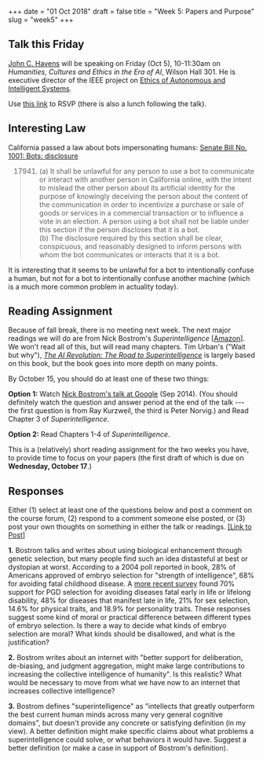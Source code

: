 +++
date = "01 Oct 2018"
draft = false
title = "Week 5: Papers and Purpose"
slug = "week5"
+++

## Talk this Friday

[John C. Havens](http://www.johnchavens.com/) will be speaking on Friday (Oct 5), 10-11:30am on _Humanities, Cultures and Ethics in the Era of AI_, Wilson Hall 301. He is executive director of the IEEE project on [Ethics of Autonomous and Intelligent Systems](https://ethicsinaction.ieee.org/).

Use [this link](https://drive.google.com/open?id=1_JEklX4-NJ1lw4fm6WpJ9rwQK9kw5gPzYwOIfcGXF-A) to RSVP (there is also a lunch following the talk).

## Interesting Law

California passed a law about bots impersonating humans: [Senate Bill No. 1001: Bots: disclosure](http://leginfo.legislature.ca.gov/faces/billTextClient.xhtml?bill_id=201720180SB1001)

> 17941. (a) It shall be unlawful for any person to use a bot to communicate or interact with another person in California online, with the intent to mislead the other person about its artificial identity for the purpose of knowingly deceiving the person about the content of the communication in order to incentivize a purchase or sale of goods or services in a commercial transaction or to influence a vote in an election. A person using a bot shall not be liable under this section if the person discloses that it is a bot.  
> (b) The disclosure required by this section shall be clear, conspicuous, and reasonably designed to inform persons with whom the bot communicates or interacts that it is a bot.

It is interesting that it seems to be unlawful for a bot to
intentionally confuse a human, but not for a bot to intentionally
confuse another machine (which is a much more common problem in
actuality today).

## Reading Assignment

Because of fall break, there is no meeting next week. The next major
readings we will do are from Nick Bostrom's _Superintelligence_
[[Amazon](https://www.amazon.com/Superintelligence-Dangers-Strategies-Nick-Bostrom-dp-0198739834/dp/0198739834/)]. We
won't read all of this, but will read many chapters. Tim Urban's
("Wait but why"), <a
href="https://waitbutwhy.com/2015/01/artificial-intelligence-revolution-2.html"><em>The
AI Revolution: The Road to Superintelligence</em></a> is largely based
on this book, but the book goes into more depth on many points.

By October 15, you should do at least one of these two things:

**Option 1:** Watch [Nick Bostrom's talk at
Google](https://www.youtube.com/watch?v=pywF6ZzsghI) (Sep 2014). (You
should definitely watch the question and answer period at the end of
the talk --- the first question is from Ray Kurzweil, the third is
Peter Norvig.) and Read Chapter 3 of _Superintelligence_.

**Option 2:** Read Chapters 1-4 of _Superintelligence_. 

This is a (relatively) short reading assignment for the two weeks you
have, to provide time to focus on your papers (the first draft of
which is due on **Wednesday, October 17**.)

## Responses

Either (1) select at least one of the questions below and post a
comment on the course forum, (2) respond to a comment someone else
posted, or (3) post your own thoughts on something in either the talk
or readings. [[Link to Post]](https://redd.it/9l7kkw)

**1.** Bostrom talks and writes about using biological enhancement through
genetic selection, but many people find such an idea distasteful at
best or dystopian at worst. According to a 2004 poll reported in book,
28% of Americans approved of embryo selection for "strength of
intelligence", 68% for avoiding fatal childhood disease. A [more
recent survey](https://www.ncbi.nlm.nih.gov/pmc/articles/PMC4429433/)
found 70% support for PGD selection for avoiding diseases fatal early
in life or lifelong disability, 48% for diseases that manifest late in
life, 21% for sex selection, 14.6% for physical traits, and 18.9% for
personality traits. These responses suggest some kind of moral or
practical difference between different types of embryo selection. Is
there a way to decide what kinds of embryo selection are moral? What
kinds should be disallowed, and what is the justification?

**2.** Bostrom writes about an internet with "better support for
deliberation, de-biasing, and judgment aggregation, might make large
contributions to increasing the collective intelligence of
humanity". Is this realistic? What would be necessary to move from
what we have now to an internet that increases collective
intelligence?

**3.** Bostrom defines "superintelligence" as "intellects that greatly
outperform the best current human minds across many very general
cognitive domains", but doesn't provide any concrete or satisfying
definition (in my view). A better definition might make specific
claims about what problems a superintelligence could solve, or what
behaviors it would have. Suggest a better definition (or make a case
in support of Bostrom's definition).



